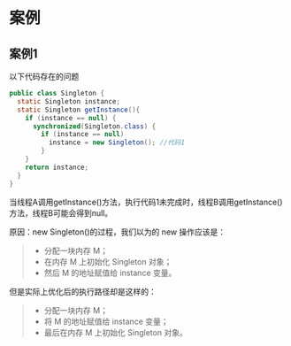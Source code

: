 # 案例

## 案例1

以下代码存在的问题

```java
public class Singleton {
  static Singleton instance;
  static Singleton getInstance(){
    if (instance == null) {
      synchronized(Singleton.class) {
        if (instance == null)
          instance = new Singleton(); //代码1
        }
    }
    return instance;
  }
}
```

当线程A调用getInstance()方法，执行代码1未完成时，线程B调用getInstance()方法，线程B可能会得到null。

原因：new Singleton()的过程，我们以为的 new 操作应该是：

> * 分配一块内存 M；
> *  在内存 M 上初始化 Singleton 对象；
> * 然后 M 的地址赋值给 instance 变量。

但是实际上优化后的执行路径却是这样的：

> * 分配一块内存 M；
> * 将 M 的地址赋值给 instance 变量；
> * 最后在内存 M 上初始化 Singleton 对象。